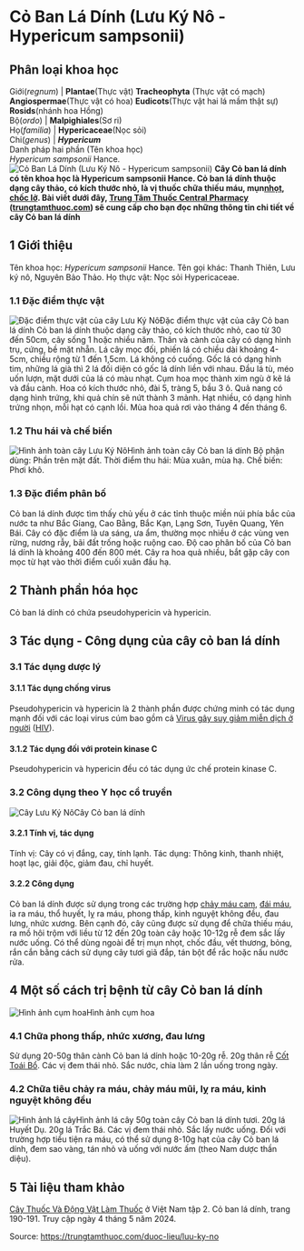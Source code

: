 # Cỏ Ban Lá Dính (Lưu Ký Nô - Hypericum sampsonii)

Phân loại khoa học  
---  
Giới(_regnum_) |  **Plantae**(Thực vật) **Tracheophyta** (Thực vật có mạch) **Angiospermae**(Thực vật có hoa) **Eudicots**(Thực vật hai lá mầm thật sự) **Rosids**(nhánh hoa Hồng)  
Bộ(_ordo_) | **Malpighiales**(Sơ ri)  
Họ(_familia_) | **Hypericaceae**(Nọc sỏi)  
Chi(_genus_) | **_Hypericum_**  
Danh pháp hai phần (Tên khoa học)  
_Hypericum sampsonii_ Hance.  
![Cỏ Ban Lá Dính \(Lưu Ký Nô - Hypericum sampsonii\)](https://trungtamthuoc.com/images/others/cay-luu-ky-no-8212.jpg)
**Cây Cỏ ban lá dính có tên khoa học là Hypericum sampsonii Hance. Cỏ ban lá dính thuộc dạng cây thảo, có kích thước nhỏ, là vị thuốc chữa thiếu máu, mụn[nhọt](https://trungtamthuoc.com/bai-viet/nhot "nhọt"), [chốc lở](https://trungtamthuoc.com/bai-viet/benh-choc "chốc lở"). Bài viết dưới đây, [Trung Tâm Thuốc Central Pharmacy](https://trungtamthuoc.com/ "Trung Tâm Thuốc Central Pharmacy") ([trungtamthuoc.com](https://trungtamthuoc.com/ "trungtamthuoc.com")) sẽ cung cấp cho bạn đọc những thông tin chi tiết về cây Cỏ ban lá dính**
##  1 Giới thiệu
Tên khoa học: _Hypericum sampsonii_ Hance.
Tên gọi khác: Thanh Thiên, Lưu ký nô, Nguyên Bảo Thảo.
Họ thực vật: Nọc sỏi Hypericaceae.
### 1.1 Đặc điểm thực vật
![Đặc điểm thực vật của cây Lưu Ký Nô](https://trungtamthuoc.com/images/item/cay-luu-ky-no-0.jpg)Đặc điểm thực vật của cây Cỏ ban lá dính
Cỏ ban lá dính thuộc dạng cây thảo, có kích thước nhỏ, cao từ 30 đến 50cm, cây sống 1 hoặc nhiều năm.
Thân và cành của cây có dạng hình trụ, cứng, bề mặt nhẵn.
Lá cây mọc đối, phiến lá có chiều dài khoảng 4-5cm, chiều rộng từ 1 đến 1,5cm. Lá không có cuống. Gốc lá có dạng hình tim, những lá già thì 2 lá đối diện có gốc lá dính liền với nhau. Đầu lá tù, méo uốn lượn, mặt dưới của lá có màu nhạt.
Cụm hoa mọc thành xim ngù ở kẽ lá và đầu cành. Hoa có kích thước nhỏ, đài 5, tràng 5, bầu 3 ô.
Quả nang có dạng hình trứng, khi quả chín sẽ nứt thành 3 mảnh.
Hạt nhiều, có dạng hình trứng nhọn, mỗi hạt có cạnh lồi.
Mùa hoa quả rơi vào tháng 4 đến tháng 6.
### 1.2 Thu hái và chế biến
![Hình ảnh toàn cây Lưu Ký Nô](https://trungtamthuoc.com/images/item/cay-luu-ky-no-1.jpg)Hình ảnh toàn cây Cỏ ban lá dính
Bộ phận dùng: Phần trên mặt đất.
Thời điểm thu hái: Mùa xuân, mùa hạ.
Chế biến: Phơi khô.
### 1.3 Đặc điểm phân bố
Cỏ ban lá dính được tìm thấy chủ yếu ở các tỉnh thuộc miền núi phía bắc của nước ta như Bắc Giang, Cao Bằng, Bắc Kạn, Lạng Sơn, Tuyên Quang, Yên Bái.
Cây có đặc điểm là ưa sáng, ưa ẩm, thường mọc nhiều ở các vùng ven rừng, nương rẫy, bãi đất trống hoặc ruộng cao. Độ cao phân bố của Cỏ ban lá dính là khoảng 400 đến 800 mét.
Cây ra hoa quả nhiều, bắt gặp cây con mọc từ hạt vào thời điểm cuối xuân đầu hạ.
##  2 Thành phần hóa học
Cỏ ban lá dính có chứa pseudohypericin và hypericin.
##  3 Tác dụng - Công dụng của cây cỏ ban lá dính
### 3.1 Tác dụng dược lý
#### 3.1.1 Tác dụng chống virus
Pseudohypericin và hypericin là 2 thành phần được chứng minh có tác dụng mạnh đối với các loại virus cúm bao gồm cả [Virus gây suy giảm miễn dịch ở người](https://trungtamthuoc.com/bai-viet/chan-doan-va-dieu-tri-hivaids "Virus gây suy giảm miễn dịch ở người") ([HIV](https://trungtamthuoc.com/bai-viet/chan-doan-va-dieu-tri-hivaids "HIV")).
#### 3.1.2 Tác dụng đối với protein kinase C
Pseudohypericin và hypericin đều có tác dụng ức chế protein kinase C.
### 3.2 Công dụng theo Y học cổ truyền
![Cây Lưu Ký Nô](https://trungtamthuoc.com/images/item/cay-luu-ky-no-2.jpg)Cây Cỏ ban lá dính
#### 3.2.1 Tính vị, tác dụng
Tính vị: Cây có vị đắng, cay, tính lạnh.
Tác dụng: Thông kinh, thanh nhiệt, hoạt lạc, giải độc, giảm đau, chỉ huyết.
#### 3.2.2 Công dụng
Cỏ ban lá dính được sử dụng trong các trường hợp [chảy máu cam](https://trungtamthuoc.com/bai-viet/chay-mau-cam-nguyen-nhan-dieu-tri-va-phong-ngua "chảy máu cam"), [đái máu](https://trungtamthuoc.com/bai-viet/dai-mau-nguyen-nhan-chan-doan-cach-phong-va-dieu-tri-benh "đái máu"), ỉa ra máu, thổ huyết, lỵ ra máu, phong thấp, kinh nguyệt không đều, đau lưng, nhức xương.
Bên cạnh đó, cây cũng được sử dụng để chữa thiếu máu, ra mồ hôi trộm với liều từ 12 đến 20g toàn cây hoặc 10-12g rễ đem sắc lấy nước uống.
Có thể dùng ngoài để trị mụn nhọt, chốc đầu, vết thương, bỏng, rắn cắn bằng cách sử dụng cây tươi giã đắp, tán bột để rắc hoặc nấu nước rửa.
##  4 Một số cách trị bệnh từ cây Cỏ ban lá dính
![Hình ảnh cụm hoa](https://trungtamthuoc.com/images/item/cay-luu-ky-no-3.jpg)Hình ảnh cụm hoa
### 4.1 Chữa phong thấp, nhức xương, đau lưng
Sử dụng 20-50g thân cành Cỏ ban lá dính hoặc 10-20g rễ.
20g thân rễ [Cốt Toái Bổ](https://trungtamthuoc.com/duoc-lieu/cot-toai-bo "Cốt Toái Bổ").
Các vị đem thái nhỏ.
Sắc nước, chia làm 2 lần uống trong ngày.
### 4.2 Chữa tiêu chảy ra máu, chảy máu mũi, lỵ ra máu, kinh nguyệt không đều
![Hình ảnh lá cây](https://trungtamthuoc.com/images/item/cay-luu-ky-no-4.jpg)Hình ảnh lá cây
50g toàn cây Cỏ ban lá dính tươi.
20g lá Huyết Dụ.
20g lá Trắc Bá.
Các vị đem thái nhỏ.
Sắc lấy nước uống.
Đối với trường hợp tiểu tiện ra máu, có thể sử dụng 8-10g hạt của cây Cỏ ban lá dính, đem sao vàng, tán nhỏ và uống với nước ấm (theo Nam dược thần diệu).
##  5 Tài liệu tham khảo
[Cây Thuốc Và Động Vật Làm Thuốc](https://trungtamthuoc.com/bai-viet/doc-online-va-tai-mien-phi-pdf-sach-cay-thuoc-va-dong-vat-lam-thuoc-o-viet-nam "Cây Thuốc Và Động Vật Làm Thuốc") ở Việt Nam tập 2. Cỏ ban lá dính, trang 190-191. Truy cập ngày 4 tháng 5 năm 2024.


Source: https://trungtamthuoc.com/duoc-lieu/luu-ky-no